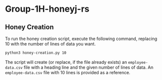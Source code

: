 # Group-1H-honeyj-rs

## Honey Creation

To run the honey creation script, execute the following command, replacing 10 with the number of lines of data you want. 
```bash
python3 honey-creation.py 10
```
The script will create (or replace, if the file already exists) an `employee-data.csv` file with a heading line and the given number of lines of data. An `employee-data.csv` file with 10 lines is provided as a reference. 